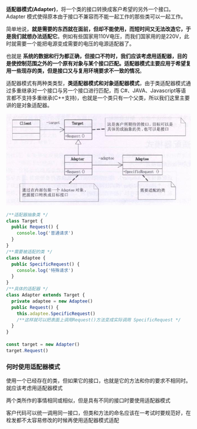 **适配器模式(Adapter)**，将一个类的接口转换成客户希望的另外一个接口。Adapter 模式使得原本由于接口不兼容而不能一起工作的那些类可以一起工作。

简单地说，**就是需要的东西就在面前，但却不能使用，而短时间又无法改造它，于是我们就想办法适配它**。例如有些国家用110V电压，而我们国家用的是220V，此时就需要一个能把电源变成需要的电压的电源适配器了。

也就是 **系统的数据和行为都正确，但接口不符时，我们应该考虑用适配器，目的是使控制范围之外的一个原有对象与某个接口匹配。适配器模式主要应用于希望复用一些现存的类，但是接口又与复用环境要求不一致的情况**。

适配器模式有两种类类型，**类适配器模式和对象适配器模式**，由于类适配器模式通过多重继承对一个接口与另一个接口进行匹配，而 C#、JAVA、Javascript等语言都不支持多重继承(C++支持)，也就是一个类只有一个父类，所以我们这里主要讲的是对象适配器。

![1](./1.jpg)
```typescript
/**适配器抽象类 */
class Target {
  public Request() {
    console.log('普通请求')
  }
}
/**需要被适配的类 */
class Adaptee {
  public SpecificRequest() {
    console.log('特殊请求')
  }
}
/**具体的适配器 */
class Adapter extends Target {
  private adaptee = new Adaptee() 
  public Request() {
    this.adaptee.SpecificRequest()
    /**这样就可以把表面上调用Request()方法变成实际调用 SpecificRequest */
  }
}

const target = new Adapter()
target.Request()

```

### 何时使用适配器模式
使用一个已经存在的类，但如果它的接口，也就是它的方法和你的要求不相同时。就应该考虑用适配器模式

两个类所作的事情相同或相似，但是具有不同的接口时要使用适配器模式

客户代码可以统一调用同一接口，但类和方法的命名应该在一考试时要规范好，在栓发都不太容易修改的时候再使用适配器模式适配